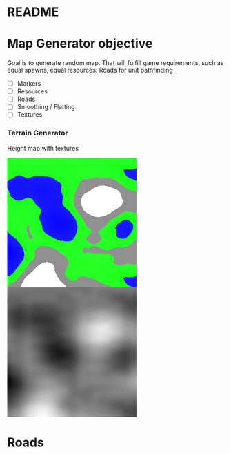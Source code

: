 # README

# Map Generator objective
Goal is to generate random map. That will fulfill game requirements, such as equal spawns, equal resources.
Roads for unit pathfinding

- [ ] Markers
- [ ] Resources
- [ ] Roads
- [ ] Smoothing / Flatting
- [ ] Textures

### Terrain Generator

Height map with textures

![Map](./terrain/stacked.png)

# Roads